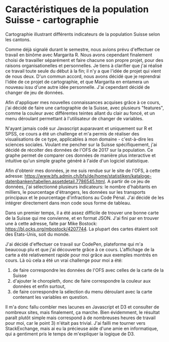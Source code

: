# Caractéristiques de la population Suisse - cartographie
Cartographie illustrant différents indicateurs de la population Suisse selon les cantons.


Comme déjà signalé durant le semestre, nous avions prévu d'effectuer ce travail en binôme avec Margarita R. Nous avons cependant finalement choisi de travailler séparément et faire chacune son propre projet, pour des raisons organisationelles et personnelles. Je tiens à clarifier que j'ai réalisé ce travail toute seule du début à la fin; il n'y a que l'idée de projet qui vient de nous deux. D'un commun accord, nous avons décidé que je reprendrai l'idée de ce projet de cartographie, et que Margarita en entamera un nouveau issu d'une autre idée personnelle. J'ai cependant décidé de changer de jeu de données.

Afin d'appliquer mes nouvelles connaissances acquises grâce à ce cours, j'ai décidé de faire une cartographie de la Suisse, avec plusieurs "features", comme la couleur avec différentes teintes allant du clair au foncé, et un menu déroulant permettant à l'utilisateur de changer de variables.

N'ayant jamais codé sur Javascript auparavant et uniquement sur R et SPSS, ce cours a été un challenge et m'a permis de réaliser des visualisations de ce type, applicables à mon domaine - c'est-à-dire les sciences sociales. Voulant me pencher sur la Suisse spécifiquement, j'ai décidé de récolter des données de l'OFS de 2017 sur la population. Ce graphe permet de comparer ces données de manière plus interactive et intuitive qu'un simple graphe généré à l'aide d'un logiciel statistique.

Afin d'obtenir mes données, je me suis rendue sur le site de l'OFS, à cette adresse: https://www.bfs.admin.ch/bfs/de/home/statistiken/kataloge-datenbanken/tabellen.assetdetail.7786545.html. A partir de ce jeu de données, j'ai sélectionné plusieurs indicateurs: le nombre d'habitants en milliers, le pourcentage d'étrangers, les données sur les transports principaux et le pourcentage d'infractions au Code Pénal. J'ai décidé de les intégrer directement dans mon code sous forme de tableau.

Dans un premier temps, il a été assez difficile de trouver une bonne carte de la Suisse qui me convienne, et en format JSON. J'ai fini par en trouver une à cette adresse, faite par Mike Bostock: https://bl.ocks.org/mbostock/4207744. La plupart des cartes étaient soit des Etats-Unis, soit du monde.

J'ai décidé d'effectuer ce travail sur CodePen, plateforme qui m'a beaucoup plu et que j'ai découverte grâce à ce cours. L'affichage de la carte a été relativement rapide pour moi grâce aux exemples montrés en cours. Là où cela a été un vrai challenge pour moi a été:
1) de faire correspondre les données de l'OFS avec celles de la carte de la Suisse
2) d'ajouter le choropleth, donc de faire correspondre la couleur aux données 
et enfin surtout, 
3) de faire correspondre la sélection du menu déroulant avec la carte contenant les variables en question.

Il m'a donc fallu combler mes lacunes en Javascript et D3 et consulter de nombreux sites, mais finalement, ça marche. Bien évidemment, le résultat paraît plutôt simple mais correspond à de nombreuses heures de travail pour moi, car le point 3) n'était pas trivial. J'ai failli me tourner vers StackExchange, mais ai eu la précieuse aide d'une amie en informatique, qui a gentiment pris le temps de m'expliquer la logique de D3.
